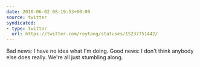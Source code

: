 ```yaml
---
date: 2010-06-02 08:19:53+00:00
source: twitter
syndicated:
- type: twitter
  url: https://twitter.com/roytang/statuses/15237751442/
---
```


Bad news: I have no idea what I'm doing. Good news: I don't think anybody else does really. We're all just stumbling along.